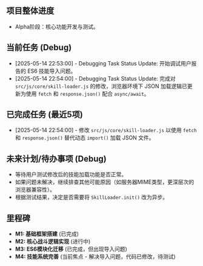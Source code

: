 ## 项目整体进度

*   Alpha阶段：核心功能开发与测试。

## 当前任务 (Debug)

*   [2025-05-14 22:53:00] - Debugging Task Status Update: 开始调试用户报告的 ES6 技能导入问题。
*   [2025-05-14 22:54:00] - Debugging Task Status Update: 完成对 `src/js/core/skill-loader.js` 的修改，浏览器环境下 JSON 加载逻辑已更新为使用 `fetch` 和 `response.json()` 配合 `async/await`。

## 已完成任务 (最近5项)

*   [2025-05-14 22:54:00] - 修改 `src/js/core/skill-loader.js` 以使用 `fetch` 和 `response.json()` 替代动态 `import()` 加载 JSON 文件。

## 未来计划/待办事项 (Debug)

*   等待用户测试修改后的技能加载功能是否正常。
*   如果问题未解决，继续排查其他可能原因（如服务器MIME类型，更深层次的浏览器兼容性）。
*   根据测试结果，决定是否需要将 `SkillLoader.init()` 改为异步。

## 里程碑

*   **M1: 基础框架搭建** (已完成)
*   **M2: 核心战斗逻辑实现** (进行中)
*   **M3: ES6模块化迁移** (已完成，但出现导入问题)
*   **M4: 技能系统完善** (当前焦点 - 解决导入问题，代码已修改，待测试)